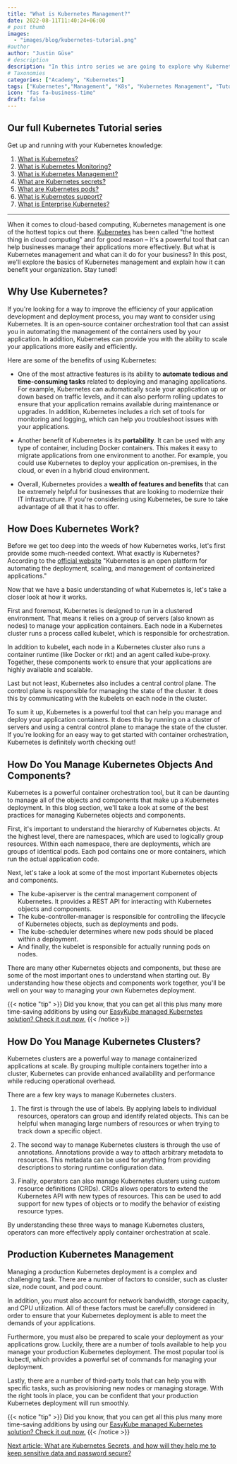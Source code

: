 ```yaml
---
title: "What is Kubernetes Management?"
date: 2022-08-11T11:40:24+06:00
# post thumb
images:
  - "images/blog/kubernetes-tutorial.png"
#author
author: "Justin Güse"
# description
description: "In this intro series we are going to explore why Kubernetes Management is important, how it will reduce downtimes, and how you will be in full control of your Kubernetes Cluster."
# Taxonomies
categories: ["Academy", "Kubernetes"]
tags: ["Kubernetes","Management", "K8s", "Kubernetes Management", "Tutorial"]
icon: "fas fa-business-time"
draft: false
---
```


## Our full Kubernetes Tutorial series

Get up and running with your Kubernetes knowledge:

1. [What is Kubernetes?](/blog/what-is-kubernetes/)
2. [What is Kubernetes Monitoring?](/blog/what-is-kubernetes-monitoring/)
3. [What is Kubernetes Management?](/blog/what-is-kubernetes-management/)
4. [What are Kubernetes secrets?](/blog/what-are-kubernetes-secrets/)
5. [What are Kubernetes pods?](/blog/what-are-kubernetes-pods/)
6. [What is Kubernetes support?](/blog/what-is-kubernetes-support/)
7. [What is Enterprise Kubernetes?](/blog/what-is-enterprise-kubernetes/)

---

When it comes to cloud-based computing, Kubernetes management is one of the hottest topics out there. [Kubernetes](https://easycloudhost.de/blog/what-is-kubernetes/) has been called "the hottest thing in cloud computing" and for good reason – it's a powerful tool that can help businesses manage their applications more effectively. But what is Kubernetes management and what can it do for your business? In this post, we'll explore the basics of Kubernetes management and explain how it can benefit your organization. Stay tuned!

## Why Use Kubernetes?

If you're looking for a way to improve the efficiency of your application development and deployment process, you may want to consider using Kubernetes. It is an open-source container orchestration tool that can assist you in automating the management of the containers used by your application. In addition, Kubernetes can provide you with the ability to scale your applications more easily and efficiently.

Here are some of the benefits of using Kubernetes:

- One of the most attractive features is its ability to **automate tedious and time-consuming tasks** related to deploying and managing applications. For example, Kubernetes can automatically scale your application up or down based on traffic levels, and it can also perform rolling updates to ensure that your application remains available during maintenance or upgrades. In addition, Kubernetes includes a rich set of tools for monitoring and logging, which can help you troubleshoot issues with your applications.

- Another benefit of Kubernetes is its **portability**. It can be used with any type of container, including Docker containers. This makes it easy to migrate applications from one environment to another. For example, you could use Kubernetes to deploy your application on-premises, in the cloud, or even in a hybrid cloud environment.

- Overall, Kubernetes provides a **wealth of features and benefits** that can be extremely helpful for businesses that are looking to modernize their IT infrastructure. If you're considering using Kubernetes, be sure to take advantage of all that it has to offer.

## How Does Kubernetes Work?

Before we get too deep into the weeds of how Kubernetes works, let's first provide some much-needed context. What exactly is Kubernetes? According to the [official website](https://kubernetes.io/) "Kubernetes is an open platform for automating the deployment, scaling, and management of containerized applications."

Now that we have a basic understanding of what Kubernetes is, let's take a closer look at how it works.

First and foremost, Kubernetes is designed to run in a clustered environment. That means it relies on a group of servers (also known as nodes) to manage your application containers. Each node in a Kubernetes cluster runs a process called kubelet, which is responsible for orchestration.

In addition to kubelet, each node in a Kubernetes cluster also runs a container runtime (like Docker or rkt) and an agent called kube-proxy. Together, these components work to ensure that your applications are highly available and scalable.

Last but not least, Kubernetes also includes a central control plane. The control plane is responsible for managing the state of the cluster. It does this by communicating with the kubelets on each node in the cluster.

To sum it up, Kubernetes is a powerful tool that can help you manage and deploy your application containers. It does this by running on a cluster of servers and using a central control plane to manage the state of the cluster. If you're looking for an easy way to get started with container orchestration, Kubernetes is definitely worth checking out!

## How Do You Manage Kubernetes Objects And Components?

Kubernetes is a powerful container orchestration tool, but it can be daunting to manage all of the objects and components that make up a Kubernetes deployment. In this blog section, we'll take a look at some of the best practices for managing Kubernetes objects and components.

First, it's important to understand the hierarchy of Kubernetes objects. At the highest level, there are namespaces, which are used to logically group resources. Within each namespace, there are deployments, which are groups of identical pods. Each pod contains one or more containers, which run the actual application code.

Next, let's take a look at some of the most important Kubernetes objects and components.

- The kube-apiserver is the central management component of Kubernetes. It provides a REST API for interacting with Kubernetes objects and components.
- The kube-controller-manager is responsible for controlling the lifecycle of Kubernetes objects, such as deployments and pods.
- The kube-scheduler determines where new pods should be placed within a deployment.
- And finally, the kubelet is responsible for actually running pods on nodes.

There are many other Kubernetes objects and components, but these are some of the most important ones to understand when starting out. By understanding how these objects and components work together, you'll be well on your way to managing your own Kubernetes deployment.

{{< notice "tip" >}}
  Did you know, that you can get all this plus many more time-saving additions by using our [EasyKube managed Kubernetes solution? Check it out now.](/services/easykube)
{{< /notice >}}

## How Do You Manage Kubernetes Clusters?

Kubernetes clusters are a powerful way to manage containerized applications at scale. By grouping multiple containers together into a cluster, Kubernetes can provide enhanced availability and performance while reducing operational overhead.

There are a few key ways to manage Kubernetes clusters.

1. The first is through the use of labels. By applying labels to individual resources, operators can group and identify related objects. This can be helpful when managing large numbers of resources or when trying to track down a specific object.

2. The second way to manage Kubernetes clusters is through the use of annotations. Annotations provide a way to attach arbitrary metadata to resources. This metadata can be used for anything from providing descriptions to storing runtime configuration data.

3. Finally, operators can also manage Kubernetes clusters using custom resource definitions (CRDs). CRDs allows operators to extend the Kubernetes API with new types of resources. This can be used to add support for new types of objects or to modify the behavior of existing resource types.

By understanding these three ways to manage Kubernetes clusters, operators can more effectively apply container orchestration at scale.

## Production Kubernetes Management

Managing a production Kubernetes deployment is a complex and challenging task. There are a number of factors to consider, such as cluster size, node count, and pod count.

In addition, you must also account for network bandwidth, storage capacity, and CPU utilization. All of these factors must be carefully considered in order to ensure that your Kubernetes deployment is able to meet the demands of your applications.

Furthermore, you must also be prepared to scale your deployment as your applications grow. Luckily, there are a number of tools available to help you manage your production Kubernetes deployment. The most popular tool is kubectl, which provides a powerful set of commands for managing your deployment.

Lastly, there are a number of third-party tools that can help you with specific tasks, such as provisioning new nodes or managing storage. With the right tools in place, you can be confident that your production Kubernetes deployment will run smoothly.


{{< notice "tip" >}}
  Did you know, that you can get all this plus many more time-saving additions by using our [EasyKube managed Kubernetes solution? Check it out now.](/services/easykube)
{{< /notice >}}

[Next article: What are Kubernetes Secrets, and how will they help me to keep sensitive data and password secure?](/blog/what-are-kubernetes-secrets/)